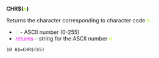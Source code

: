 **CHR$(<span style="color:#AAFF00;">*n*</span>)**

Returns the character corresponding to character code <span style="color:#AAFF00;">*n*</span> .

- <span style="color:#AAFFAA;">n</span> - ASCII number (0-255)
- <span style="color:#FF00FF;">returns</span> - string for the ASCII number <span style="color:#AAFF00;">*n*</span> 

```ecb2
10 A$=CHR$(65)
```
